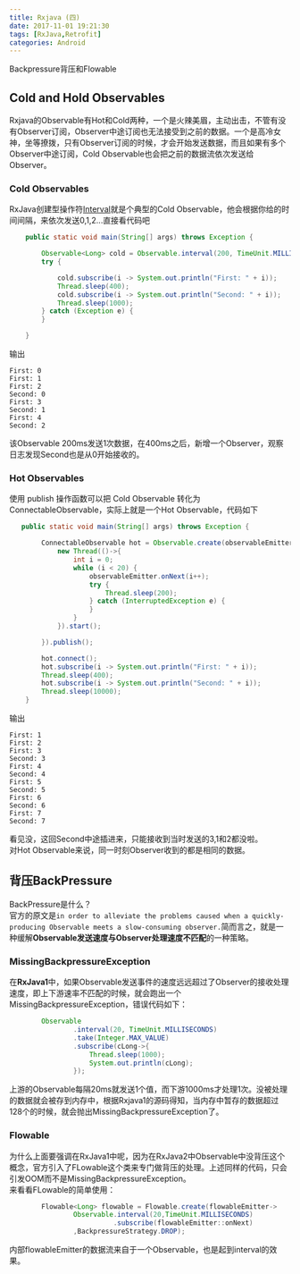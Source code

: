 ```yaml
---
title: Rxjava (四)
date: 2017-11-01 19:21:30
tags: [RxJava,Retrofit] 
categories: Android  
---
```

Backpressure背压和Flowable
<!-- more -->
## Cold and Hold Observables
Rxjava的Observable有Hot和Cold两种，一个是火辣美眉，主动出击，不管有没有Observer订阅，Observer中途订阅也无法接受到之前的数据。一个是高冷女神，坐等撩拨，只有Observer订阅的时候，才会开始发送数据，而且如果有多个Observer中途订阅，Cold Observable也会把之前的数据流依次发送给Observer。


### Cold Observables
RxJava创建型操作符[Interval](https://mcxiaoke.gitbooks.io/rxdocs/content/operators/Interval.html)就是个典型的Cold Observable，他会根据你给的时间间隔，来依次发送0,1,2...直接看代码吧
```java
    public static void main(String[] args) throws Exception {

        Observable<Long> cold = Observable.interval(200, TimeUnit.MILLISECONDS);
        try {

            cold.subscribe(i -> System.out.println("First: " + i));
            Thread.sleep(400);
            cold.subscribe(i -> System.out.println("Second: " + i));
            Thread.sleep(1000);
        } catch (Exception e) {
        }

    }
```
输出
```
First: 0
First: 1
First: 2
Second: 0
First: 3
Second: 1
First: 4
Second: 2
```
该Observable 200ms发送1次数据，在400ms之后，新增一个Observer，观察日志发现Second也是从0开始接收的。

### Hot Observables
使用 publish 操作函数可以把 Cold Observable 转化为 ConnectableObservable，实际上就是一个Hot Observable，代码如下
```java
   public static void main(String[] args) throws Exception {

        ConnectableObservable hot = Observable.create(observableEmitter -> {
            new Thread(()->{
                int i = 0;
                while (i < 20) {
                    observableEmitter.onNext(i++);
                    try {
                        Thread.sleep(200);
                    } catch (InterruptedException e) {
                    }
                }
            }).start();

        }).publish();

        hot.connect();
        hot.subscribe(i -> System.out.println("First: " + i));
        Thread.sleep(400);
        hot.subscribe(i -> System.out.println("Second: " + i));
        Thread.sleep(10000);
    }
```
输出
```
First: 1
First: 2
First: 3
Second: 3
First: 4
Second: 4
First: 5
Second: 5
First: 6
Second: 6
First: 7
Second: 7
```
看见没，这回Second中途插进来，只能接收到当时发送的3,1和2都没啦。  
对Hot Observable来说，同一时刻Observer收到的都是相同的数据。

## 背压BackPressure 
BackPressure是什么？  
官方的原文是`in order to alleviate the problems caused when a quickly-producing Observable meets a slow-consuming observer.`简而言之，就是一种缓解**Observable发送速度与Observer处理速度不匹配**的一种策略。

### MissingBackpressureException
在**RxJava1**中，如果Observable发送事件的速度远远超过了Observer的接收处理速度，即上下游速率不匹配的时候，就会跑出一个 MissingBackpressureException，错误代码如下：
```java
        Observable
                .interval(20, TimeUnit.MILLISECONDS)
                .take(Integer.MAX_VALUE)
                .subscribe(cLong->{
                    Thread.sleep(1000);
                    System.out.println(cLong);
                });
```
上游的Observable每隔20ms就发送1个值，而下游1000ms才处理1次。没被处理的数据就会被存到内存中，根据Rxjava1的源码得知，当内存中暂存的数据超过128个的时候，就会抛出MissingBackpressureException了。
### Flowable
为什么上面要强调在RxJava1中呢，因为在RxJava2中Observable中没背压这个概念，官方引入了FLowable这个类来专门做背压的处理。上述同样的代码，只会引发OOM而不是MissingBackpressureException。  
来看看FLowable的简单使用：
```java
        Flowable<Long> flowable = Flowable.create(flowableEmitter-> 
                Observable.interval(20,TimeUnit.MILLISECONDS)
                          .subscribe(flowableEmitter::onNext)
                ,BackpressureStrategy.DROP);
```
内部flowableEmitter的数据流来自于一个Observable，也是起到interval的效果。


